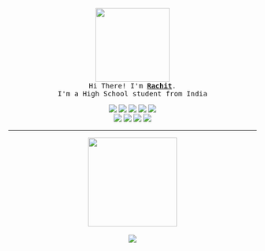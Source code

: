<p align="center">
	<img src="https://64.media.tumblr.com/tumblr_ma7ytprFFC1rfjowdo1_500.gif" height="150px">
	<br>
	<samp>
		Hi There! I'm <b><a rel="nofollow noopener noreferrer" target="_blank" href="https://armoredvortex.github.io">Rachit</a></b>.
		<br>I'm a High School student from India<br>
	</samp>
</p>

<div align="center">
	<img src="https://img.shields.io/badge/JavaScript-323330?style=for-the-badge&logo=javascript&logoColor=F7DF1E">
	<img src="https://img.shields.io/badge/HTML5-E34F26?style=for-the-badge&logo=html5&logoColor=white">
	<img src="https://img.shields.io/badge/CSS3-1572B6?style=for-the-badge&logo=css3&logoColor=white">
	<img src="https://img.shields.io/badge/Node.js-339933?style=for-the-badge&logo=nodedotjs&logoColor=white">
	<img src="https://img.shields.io/badge/Python-FFD43B?style=for-the-badge&logo=python&logoColor=blue">
</div>
<div align="center">
	<img src="https://img.shields.io/badge/GIT-E44C30?style=for-the-badge&logo=git&logoColor=white">
	<img src="https://img.shields.io/badge/GitHub-100000?style=for-the-badge&logo=github&logoColor=white">
	<img src="https://img.shields.io/badge/Visual_Studio_Code-0078D4?style=for-the-badge&logo=visual%20studio%20code&logoColor=white">
	<img src="https://img.shields.io/badge/Arch_Linux-1793D1?style=for-the-badge&logo=arch-linux&logoColor=white">
</div>
<hr>
<div align="center">
	<img height="180em" src="https://github-readme-stats.vercel.app/api?username=ArmoredVortex&count_private=true&show_icons=true&theme=nord&border_color=000000" />
	<br>
	<br>
	<img src="https://gpvc.arturio.dev/armoredvortex">
</div>


<!--
**ArmoredVortex/ArmoredVortex** is a ✨ _special_ ✨ repository because its `README.md` (this file) appears on your GitHub profile.

Here are some ideas to get you started:

- 🔭 I’m currently working on ...
- 🌱 I’m currently learning ...
- 👯 I’m looking to collaborate on ...
- 🤔 I’m looking for help with ...
- 💬 Ask me about ...
- 📫 How to reach me: ...
- 😄 Pronouns: ...
- ⚡ Fun fact: ...
-->
